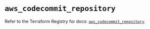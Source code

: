 # `aws_codecommit_repository`

Refer to the Terraform Registry for docs: [`aws_codecommit_repository`](https://registry.terraform.io/providers/hashicorp/aws/6.6.0/docs/resources/codecommit_repository).
